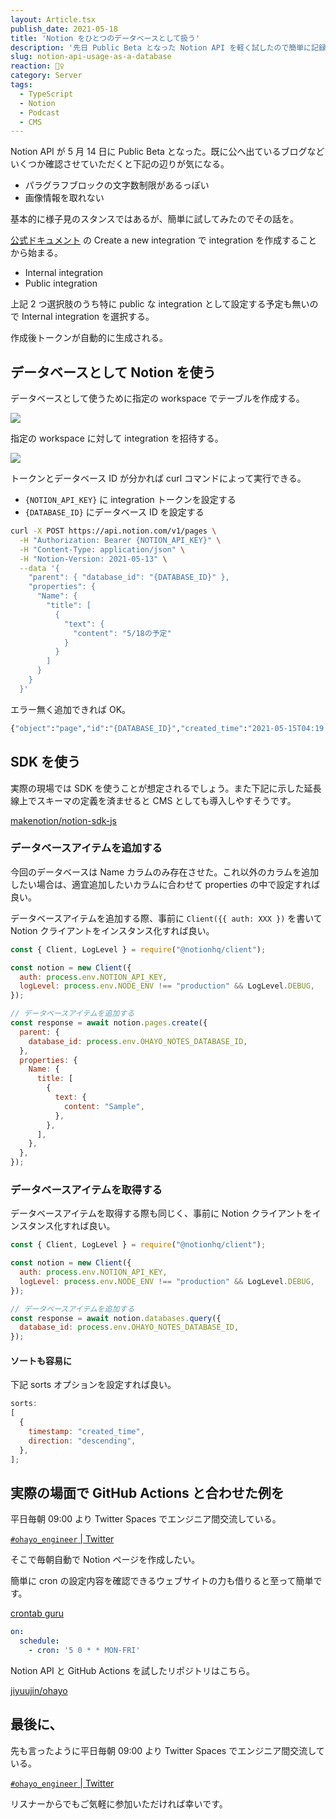 ```yaml
---
layout: Article.tsx
publish_date: 2021-05-18
title: 'Notion をひとつのデータベースとして扱う'
description: '先日 Public Beta となった Notion API を軽く試したので簡単に記録しています。'
slug: notion-api-usage-as-a-database
reaction: 👮‍♀️
category: Server
tags:
  - TypeScript
  - Notion
  - Podcast
  - CMS
---
```


Notion API が 5 月 14 日に Public Beta
となった。既に公へ出ているブログなどいくつか確認させていただくと下記の辺りが気になる。

- パラグラフブロックの文字数制限があるっぽい
- 画像情報を取れない

基本的に様子見のスタンスではあるが、簡単に試してみたのでその話を。

[公式ドキュメント](https://developers.notion.com/docs) の Create a new
integration で integration を作成することから始まる。

- Internal integration
- Public integration

上記 2 つ選択肢のうち特に public な integration として設定する予定も無いので
Internal integration を選択する。

作成後トークンが自動的に生成される。

## データベースとして Notion を使う

データベースとして使うために指定の workspace でテーブルを作成する。

![](https://i.imgur.com/3PEOkHY.jpg)

指定の workspace に対して integration を招待する。

![](https://i.imgur.com/pzmwwxW.jpg)

トークンとデータベース ID が分かれば curl コマンドによって実行できる。

- `{NOTION_API_KEY}` に integration トークンを設定する
- `{DATABASE_ID}` にデータベース ID を設定する

```bash
curl -X POST https://api.notion.com/v1/pages \
  -H "Authorization: Bearer {NOTION_API_KEY}" \
  -H "Content-Type: application/json" \
  -H "Notion-Version: 2021-05-13" \
  --data '{
    "parent": { "database_id": "{DATABASE_ID}" },
    "properties": {
      "Name": {
        "title": [
          {
            "text": {
              "content": "5/18の予定"
            }
          }
        ]
      }
    }
  }'
```

エラー無く追加できれば OK。

```bash
{"object":"page","id":"{DATABASE_ID}","created_time":"2021-05-15T04:19:15.509Z","last_edited_time":"2021-05-15T04:19:15.509Z","parent":{"type":"database_id","database_id":"{DATABASE_ID}"},"archived":false,"properties":{"Name":{"id":"title","type":"title","title":[{"type":"text","text":{"content":"5/15の予定","link":null},"annotations":{"bold":false,"italic":false,"strikethrough":false,"underline":false,"code":false,"color":"default"},"plain_text":"5/15の予定","href":null}]}}}
```

## SDK を使う

実際の現場では SDK
を使うことが想定されるでしょう。また下記に示した延長線上でスキーマの定義を済ませると
CMS としても導入しやすそうです。

[makenotion/notion-sdk-js](https://github.com/makenotion/notion-sdk-js)

### データベースアイテムを追加する

今回のデータベースは Name
カラムのみ存在させた。これ以外のカラムを追加したい場合は、適宜追加したいカラムに合わせて
properties の中で設定すれば良い。

データベースアイテムを追加する際、事前に `Client({{ auth: XXX })` を書いて
Notion クライアントをインスタンス化すれば良い。

```js
const { Client, LogLevel } = require("@notionhq/client");

const notion = new Client({
  auth: process.env.NOTION_API_KEY,
  logLevel: process.env.NODE_ENV !== "production" && LogLevel.DEBUG,
});

// データベースアイテムを追加する
const response = await notion.pages.create({
  parent: {
    database_id: process.env.OHAYO_NOTES_DATABASE_ID,
  },
  properties: {
    Name: {
      title: [
        {
          text: {
            content: "Sample",
          },
        },
      ],
    },
  },
});
```

### データベースアイテムを取得する

データベースアイテムを取得する際も同じく、事前に Notion
クライアントをインスタンス化すれば良い。

```js
const { Client, LogLevel } = require("@notionhq/client");

const notion = new Client({
  auth: process.env.NOTION_API_KEY,
  logLevel: process.env.NODE_ENV !== "production" && LogLevel.DEBUG,
});

// データベースアイテムを追加する
const response = await notion.databases.query({
  database_id: process.env.OHAYO_NOTES_DATABASE_ID,
});
```

#### ソートも容易に

下記 sorts オプションを設定すれば良い。

```js
sorts:
[
  {
    timestamp: "created_time",
    direction: "descending",
  },
];
```

## 実際の場面で GitHub Actions と合わせた例を

平日毎朝 09:00 より Twitter Spaces でエンジニア間交流している。

[`#ohayo_engineer` | Twitter](https://twitter.com/search?q=%23ohayo_engineer&src=typed_query)

そこで毎朝自動で Notion ページを作成したい。

簡単に cron の設定内容を確認できるウェブサイトの力も借りると至って簡単です。

[crontab guru](https://crontab.guru/#5_0_*_*_MON-FRI)

```yml
on:
  schedule:
    - cron: '5 0 * * MON-FRI'
```

Notion API と GitHub Actions を試したリポジトリはこちら。

[jiyuujin/ohayo](https://github.com/jiyuujin/ohayo)

## 最後に、

先も言ったように平日毎朝 09:00 より Twitter Spaces でエンジニア間交流している。

[`#ohayo_engineer` | Twitter](https://twitter.com/search?q=%23ohayo_engineer&src=typed_query)

リスナーからでもご気軽に参加いただければ幸いです。
